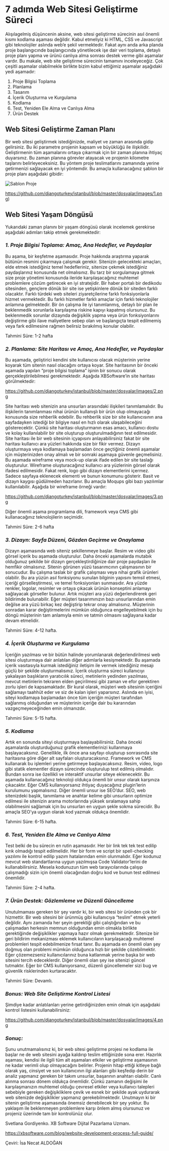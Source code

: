 # **7 adımda Web Sitesi Geliştirme Süreci**

 Alışılagelmiş düşüncenin aksine, web sitesi geliştirme sürecinin asıl önemli kısmı kodlama aşaması değildir. Kabul etmeliyiz ki HTML, CSS ve Javascript gibi teknolojiler aslında web’e şekil vermektedir. Fakat aynı anda arka planda proje başlangıcınde başlangıcında yönetilecek işe dair veri toplama, detaylı proje planı yapma ve ürünü canlıya alma sonrası destek verme gibi aşamalar vardır. Bu makale, web site geliştirme sürecinin tamamını inceleyeceğiz. Çok çeşitli aşamalar olabilmekle birlikte bizim kabul ettiğimiz aşamalar aşağıdaki yedi aşamadır: 

1.	Proje Bilgisi Toplama
2.	Planlama
3.	Tasarım
4.	İçerik Oluşturma ve Kurgulama
5.	Kodlama
6.	Test, Yeniden Ele Alma ve Canlıya Alma
7.	Ürün Destek

## **Web Sitesi Geliştirme Zaman Planı**

Bir web sitesi geliştirmek istediğinizde, maliyet ve zaman arasında gidip gelirsiniz. Bu iki parametre projenin kapsam ve büyüklüğü ile ilişkilidir. Geliştirmenin tüm aşamalarını ortaya çıkarmak için bir zaman planına ihtiyaç duyarsınız. Bu zaman planına görevler atayacak ve projenin kilometre taşlarını belirleyeceksiniz. Bu yöntem proje teslimatlarını zamanında yerine getirmenizi sağlayacak en iyi yöntemdir. Bu amaçla kullanacağınız şablon bir proje planı aşağıdaki gibidir:


![Sablon Proje](/images/1.png)

https://github.com/djangoturkey/istanbul/blob/master/dosyalar/images/1.png)


## **Web Sitesi Yaşam Döngüsü**

Yukarıdaki zaman planını bir yaşam döngüsü olarak incelemek gerekirse aşağıdaki adımları takip etmek gerekmektedir:

### *1.	**Proje Bilgisi Toplama:** Amaç, Ana Hedefler, ve Paydaşlar*

Bu aşama, bir keşfetme aşamasıdır. Proje hakkında araştırma yaparak bütünün resmini çıkarmaya çalışmak gerekir. Sitenizin gelecekteki amaçları, elde etmek istediğiniz temel hedefleriniz, sitenize çekmek istediğiniz paydaşlarınız konusunda net olmalısınız. Bu tarz bir sorgulamaya gitmek size proje yönetimi konusunda ileride karşılaşacağınız muhtemel problemlere çözüm getirecek en iyi stratejidir.
Bir haber portalı bir dedikodu sitesinden, gençlere dönük bir site ise yetişkinlere dönük bir siteden farklı olacaktır. Farklı türdeki web siteleri ziyaretçilerine farklı fonksiyonlarla hizmet vermektedir. Bu farklı hizmetler farklı amaçlar için farklı teknolojiler anlamına gelmektedir.  Bir ön çalışma ile iyi tanımlanmış, detaylı bir plan ile beklenmedik sorunlarla karşılaşma riskine kapıyı kapatmış olursunuz. Bu beklenmedik sorunlar dizaynda değişiklik yapma veya ürün fonksiyonlarını değiştirme gibi ilave maliyetlere sebep olan ve başlangıçta tespit edilmemiş veya fark edilmesine rağmen belirsiz bırakılmış konular olabilir.

Tahmini Süre: 1-2 hafta

### ***2.	Planlama:** Site Haritası ve Amaç, Ana Hedefler, ve Paydaşlar*

Bu aşamada, geliştirici kendini site kullanıcısı olacak müşterinin yerine koyarak tüm sitenin nasıl olacağını ortaya koyar. 
Site haritasının bir önceki aşamada yapılan “proje bilgisi toplama” işinin bir sonucu olarak gerçekleştirilebilmesi gerekmektedir. Aşağıda XBSoftware’in site haritası görülmektedir:

https://github.com/djangoturkey/istanbul/blob/master/dosyalar/images/2.png


Site haritası web sitenizin ana unsurları arasındaki ilişkileri tanımlamalıdır. Bu ilişkilerin tanımlanması nihai ürünün kullanışlı bir ürün olup olmayacağı konusunda size rehberlik edebilir. Bu rehberlik size bir site kullanıcısının ana sayfadayken istediği bir bilgiye nasıl en hızlı olarak ulaşabileceğini gösterecektir. Çünkü site haritası oluşturmanın esas amacı, kullanıcı dostu ve kolay kullanılabilir bir site oluşturup oluşturulmadığının test edilmesidir. 
Site haritası ile bir web sitesinin içyapısını anlayabilirsiniz fakat bir site haritası kullanıcı ara yüzleri hakkında size bir fikir vermez. Dizayn oluşturmaya veya kodlamaya başlamadan önce geçtiğiniz önemli aşamalar için müşterinizden onay almalı ve bir sonraki aşamaya güvenle geçmelisiniz. Bu aşamada wireframe veya mock-up olarak ifade edilen bir site taslağı oluşturulur. Wireframe oluşturacağınız kullanıcı ara yüzlerinin görsel olarak ifadesi edilmesidir. Fakat renk, logo gibi dizayn elementlerini içermez.  Sadece sayfaya eklenecek elementi ve bunun konumunu gösterir. Basit ve dizayn kaygısı güdülmeden hazırlanır.
Bu amaçla Moqups gibi bazı yazılımlar kullanılabilir. Aşağıda bir wireframe örneği vardır:

https://github.com/djangoturkey/istanbul/blob/master/dosyalar/images/3.png

Diğer önemli aşama programlama dili, framework veya CMS gibi kullanacağınız teknolojilerin seçimidir.

Tahmini Süre: 2-6 hafta




### ***3.	Dizayn:** Sayfa Düzeni, Gözden Geçirme ve Onaylama*

Dizayn aşamasında web siteniz şekillenmeye başlar. Resim ve video gibi görsel içerik bu aşamada oluşturulur. Daha önceki aşamalarda mutabık olduğunuz şekilde bir dizayn gerçekleştirdiğinize dair proje paydaşları ile hemfikir olmalısınız.
Sitenin görünen yüzü tasarımcının çalışmasının bir sonucudur. Bu çalışma taslak bir grafik çalışması veya nihai grafik ürünleri olabilir. Bu ara yüzün asıl fonksiyonu sunulan bilginin yapısını temsil etmesi, içeriği görselleştirmesi, ve temel fonksiyonları sunmasıdır. Ara yüzde renkler, logolar, resimler ve ortaya çıkacak ürünün konseptini anlamayı sağlayacak görseller bulunur.
Artık müşteri ara yüzü değerlendirerek geri bildirimde bulunabilir. Eğer müşteri tasarımınızın bazı unsurlarından emin değilse ara yüzü birkaç kez değiştirip tekrar onay almalısınız. Müşterinin sonradan karar değiştirmelerini mümkün olduğunca engelleyebilmek için bu döngü müşterinin tam anlamıyla emin ve tatmin olmasını sağlayana kadar devam etmelidir. 

Tahmini Süre: 4-12 hafta.

### ***4.	İçerik Oluşturma ve Kurgulama***

İçeriğin yazılması ve bir bütün halinde yorumlanarak değerlendirilmesi web sitesi oluşturmaya dair anlatılan diğer adımlarla kesişmektedir.  Bu aşamada içerik vasıtasıyla kurmak istediğiniz iletişim ile vermek istediğiniz mesajı güçlü bir şekilde oluşturmalısınız. İçerik oluşturma süreci kullanıcıyı yakalayan başlıkların yaratıcılık süreci, metinlerin yedinden yazılması, mevcut metinlerin tekraren elden geçirilmesi gibi zaman ve efor gerektiren zorlu işleri de kapsamaktadır. Bir kural olarak, müşteri web sitesinin içeriğini sağlamayı taahhüt eder ve siz de kalan işleri yaparsınız. Aslında en iyisi, siteyi kodlamaya başlamadan önce tüm içeriğin müşteri tarafından sağlanmış olduğundan ve müşterinin içeriğe dair bu kararından vazgeçmeyeceğinden emin olmanızdır.

Tahmini Süre: 5-15 hafta.


### ***5.	Kodlama***

Artık en sonunda siteyi oluşturmaya başlayabilirsiniz. Daha önceki aşamalarda oluşturduğunuz grafik elementlerinizi kullanmaya başlayacaksınız. Genellikle, ilk önce ana sayfayı oluşturup sonrasında site haritasına göre diğer alt sayfaları oluşturacaksınız. Framework ve CMS kullanarak bu işlemleri yerine getirmeye başlayacaksınız.
Resim, video, logo gibi statik elementler dizayn sürecinde oluşturulup test edilmiş olmalıdır. Bundan sonra ise özellikli ve interaktif unsurlar siteye eklenecektir. Bu aşamada kullanacağınız teknoloji oldukça önemli bir unsur olarak karşınıza çıkacaktır.
Eğer CMS kullanıyorsanız ihtiyaç duyacağınız plugin’lerin kurulumunu yapmalısınız. Diğer önemli unsur ise SEO’dur. SEO, web sitenizdeki başlık, tanımlama ve anahtar kelime gibi unsurların optimize edilmesi ile sitenizin arama motorlarında yüksek sıralamaya sahip olabilmesini sağlamak için bu unsurları en uygun şekle sokma sürecidir. Bu amaçla SEO’ya uygun olarak kod yazmak oldukça önemlidir.

Tahmini Süre: 6-15 hafta.


### ***6.	Test, Yeniden Ele Alma ve Canlıya Alma***

Test belki de bu sürecin en rutin aşamasıdır. Her bir link tek tek test edilip kırık olmadığı tespit edilmelidir. Her bir form ve script bir spell-checking yazılımı ile kontrol edilip yazım hatalarından emin olunmalıdır. Eğer kodunuz mevcut web standartlarına uygun yazılmışsa Code Validator’lerini de kullanabilirsiniz. Mesela kodunuzun tüm web tarayıcılarında çalışıp çalışmadığı sizin için önemli olacağından doğru kod ve bunun test edilmesi önemlidir. 

Tahmini Süre: 2-4 hafta.


### ***7.	Ürün Destek: Gözlemleme ve Düzenli Güncelleme***

Unutulmaması gereken bir şey vardır ki, bir web sitesi bir üründen çok bir hizmettir. Bir web sitesini bir ürünmüş gibi kullanıcıya “teslim” etmek yeterli değildir. Aynı zamanda her şeyin gerektiği gibi çalıştığından ve bu çalışmadan herkesin memnun olduğundan emin olmakla birlikte gerektiğinde değişiklikler yapmaya hazır olmak gerekmektedir.
Sitenize bir geri bildirim mekanizması eklemek kullanıcıların karşılaşacağı muhtemel problemleri tespit edebilmenize fırsat tanır. Bu aşamada en önemli olan şey doğmuş olan problemi mümkün olduğunca hızlı bir şekilde çözebilmektir. Eğer çözemezseniz kullanıcılarınız buna katlanmak yerine başka bir web sitesini tercih edeceklerdir.
Diğer önemli olan şey ise sitenizi güncel tutmaktır. Eğer bir CMS kullanıyorsanız, düzenli güncellemeler sizi bug ve güvenlik risklerinden kurtaracaktır.

Tahmini Süre: Devamlı.


### ***Bonus: Web Site Geliştirme Kontrol Listesi***

Şimdiye kadar anlatılanları yerine getirdiğinizden emin olmak için aşağıdaki kontrol listesini kullanabilirsiniz:

https://github.com/djangoturkey/istanbul/blob/master/dosyalar/images/4.png

### ***Sonuç:***

Şunu unutmamalısınız ki, bir web sitesi geliştirme projesi ne kodlama ile başlar ne de web sitesini ayağa kaldırıp teslim ettiğinizde sona erer. Hazırlık aşaması, kendisi ile ilgili tüm alt aşamaları etkiler ve geliştirme aşamasının ne kadar verimli olup olmayacağını belirler. Projenin hitap ettiği kitleye bağlı olarak yaş, cinsiyet ve son kullanıcının ilgi alanları gibi keşfedip derin bir analiz yapmanız gereken bir takım unsurlar, başarının anahtarı olabilir. Canlı alınma sonrası dönem oldukça önemlidir. Çünkü zamanın değişimi ile karşılaşmanızın muhtemel olduğu çevresel etkiler veya kullanıcı talepleri sebebiyle gereken değişikliklere çevik ve esnek bir şekilde ayak uydurarak web sitenizde değişiklikler yapmanız gerekebilmektedir. Unutmayın ki bir sitenin geliştirme aşamasında önemsiz denebilecek bir şey yoktur. Bu yaklaşım ile beklenmeyen problemlere karşı önlem almış olursunuz ve projeniz üzerinde tam bir kontrolünüz olur. 

Svetlana Gordiyenko.
XB Software Dijital Pazarlama Uzmanı.

https://xbsoftware.com/blog/website-development-process-full-guide/

Çeviri: İsa Necat ALDOĞAN








